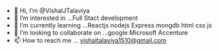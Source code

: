 - 👋 Hi, I’m @VishalJTalaviya
- 👀 I’m interested in ...Full Stact development 
- 🌱 I’m currently learning ...Reactjs nodejs Express mongdb html css js
- 💞️ I’m looking to collaborate on ...google Microsoft Accenture 
- 📫 How to reach me ... vishaltalaviya1510@gmail.com
